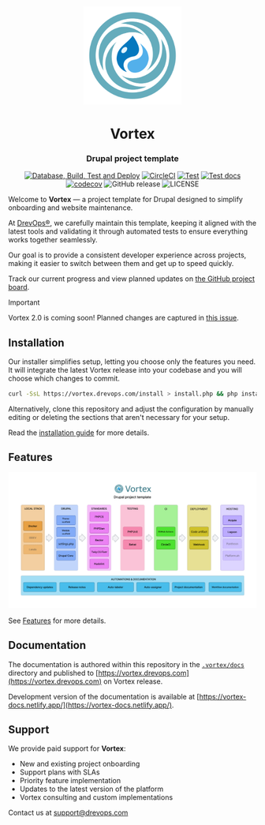 <div align="center">
  <picture>
    <source media="(prefers-color-scheme: dark)" srcset=".vortex/docs/static/img/logo-vortex-light.svg" />
    <img width="200" src=".vortex/docs/static/img/logo-vortex-dark.svg" alt="Vortex Logo" />
  </picture>
</div>

<h1 align="center">Vortex</h1>
<h3 align="center">Drupal project template</h3>

<div align="center">

[![Database, Build, Test and Deploy](https://github.com/drevops/vortex/actions/workflows/build-test-deploy.yml/badge.svg)](https://github.com/drevops/vortex/actions/workflows/build-test-deploy.yml)
[![CircleCI](https://circleci.com/gh/drevops/vortex.svg?style=shield)](https://circleci.com/gh/drevops/vortex)
[![Test](https://github.com/drevops/vortex/actions/workflows/vortex-test-common.yml/badge.svg)](https://github.com/drevops/vortex/actions/workflows/vortex-test-common.yml)
[![Test docs](https://github.com/drevops/vortex/actions/workflows/vortex-test-docs.yml/badge.svg)](https://github.com/drevops/vortex/actions/workflows/vortex-test-docs.yml)
[![codecov](https://codecov.io/gh/drevops/vortex/graph/badge.svg?token=YDTAEWWT5H)](https://codecov.io/gh/drevops/vortex)
![GitHub release](https://img.shields.io/github/v/release/drevops/vortex?logo=github)
![LICENSE](https://img.shields.io/github/license/drevops/vortex)

</div>

Welcome to <strong>Vortex</strong> &mdash; a project template for Drupal designed to simplify onboarding and website maintenance.

At [DrevOps&reg;](https://www.drevops.com/), we carefully maintain this
template, keeping it aligned with the latest tools and validating it through
automated tests to ensure everything works together seamlessly.

Our goal is to provide a consistent developer experience across projects, making
it easier to switch between them and get up to speed quickly.

Track our current progress and view planned updates on [the GitHub project board](https://github.com/orgs/drevops/projects/2/views/1).

> [!IMPORTANT]
> Vortex 2.0 is coming soon! Planned changes are captured in [this issue](https://github.com/drevops/vortex/issues/698).

## Installation

Our installer simplifies setup, letting you choose only the features you need. It will integrate the latest Vortex release into your codebase and you will choose which changes to commit.

```bash
curl -SsL https://vortex.drevops.com/install > install.php && php install.php
```

Alternatively, clone this repository and adjust the configuration by manually
editing or deleting the sections that aren't necessary for your setup.

Read
the [installation guide](https://vortex.drevops.com/getting-started/installation)
for more details.

## Features

<div align="center">
  <picture>
    <source media="(prefers-color-scheme: dark)" srcset=".vortex/docs/static/img/diagram-dark.png">
    <img src=".vortex/docs/static/img/diagram-light.png" alt="Vortex diagram">
  </picture>
</div>

See [Features](https://vortex.drevops.com/getting-started/features) for more details.

## Documentation

The documentation is authored within this repository in the [`.vortex/docs`](.vortex/docs) directory and published to [https://vortex.drevops.com](https://vortex.drevops.com) on Vortex release.

Development version of the documentation is available at [https://vortex-docs.netlify.app/](https://vortex-docs.netlify.app/).

## Support

We provide paid support for **Vortex**:

- New and existing project onboarding
- Support plans with SLAs
- Priority feature implementation
- Updates to the latest version of the platform
- Vortex consulting and custom implementations

Contact us at support@drevops.com
